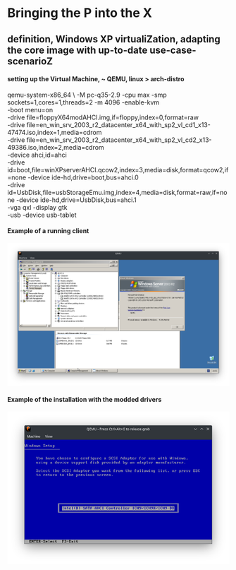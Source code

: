 # Bringing the P into the X
## definition, Windows XP virtualiZation, adapting the core image with up-to-date use-case-scenarioZ

#### setting up the Virtual Machine, ~ QEMU, linux > arch-distro

qemu-system-x86_64 \\
-M pc-q35-2.9 -cpu max -smp sockets=1,cores=1,threads=2 -m 4096 -enable-kvm \
-boot menu=on \
-drive file=floppyX64modAHCI.img,if=floppy,index=0,format=raw \
-drive file=en_win_srv_2003_r2_datacenter_x64_with_sp2_vl_cd1_x13-47474.iso,index=1,media=cdrom \
-drive file=en_win_srv_2003_r2_datacenter_x64_with_sp2_vl_cd2_x13-49386.iso,index=2,media=cdrom \
-device ahci,id=ahci \
-drive id=boot,file=winXPserverAHCI.qcow2,index=3,media=disk,format=qcow2,if=none -device ide-hd,drive=boot,bus=ahci.0 \
-drive id=UsbDisk,file=usbStorageEmu.img,index=4,media=disk,format=raw,if=none -device ide-hd,drive=UsbDisk,bus=ahci.1 \
-vga qxl -display gtk \
-usb -device usb-tablet

#### Example of a running client
<img src='QEMU_virtualGuest_ex1.png'>

#### Example of the installation with the modded drivers
<img src='QEMU_virtualGuest_ex2.png'>
 

